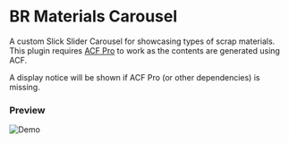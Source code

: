 # BR Materials Carousel

A custom Slick Slider Carousel for showcasing types of scrap materials. This plugin requires [ACF Pro](https://www.advancedcustomfields.com/pro/) to work as the contents are generated using ACF.

A display notice will be shown if ACF Pro (or other dependencies) is missing.

### Preview

![Demo](https://media.giphy.com/media/ZeXTelYWSEIjZHU4Ss/giphy.gif)
